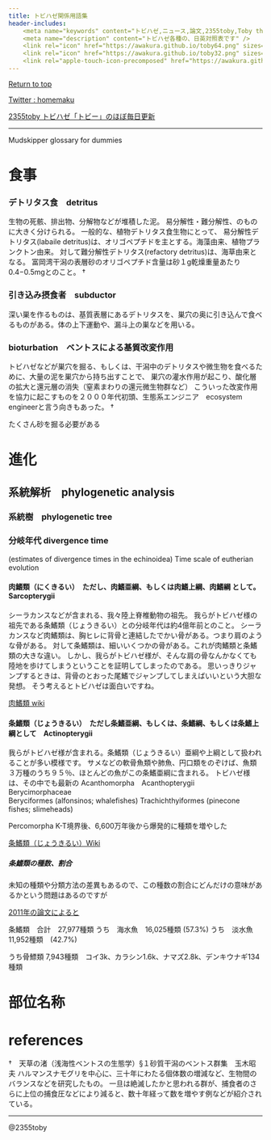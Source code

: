 ```yaml
---
title: トビハゼ関係用語集
header-includes:
	<meta name="keywords" content="トビハゼ,ニュース,論文,2355toby,Toby the mudskipper,P Modestus" />
	<meta name="description" content="トビハゼ各種の、日英対照表です" />
	<link rel="icon" href="https://awakura.github.io/toby64.png" sizes="64x64" type="image/png" /> 
	<link rel="icon" href="https://awakura.github.io/toby32.png" sizes="32x32" type="image/png" />  
	<link rel="apple-touch-icon-precomposed" href="https://awakura.github.io/toby150.png" />
---
```


[Return to top](https://awakura.github.io/)

[Twitter : homemaku](https://x.com/homemaku)

[2355toby トビハゼ「トビー」のほぼ毎日更新](https://www.youtube.com/channel/UCFq06QurrYT58m7wzqy1MZQ)

___


Mudskipper glossary for dummies

# 食事


### デトリタス食　detritus

生物の死骸、排出物、分解物などが堆積した泥。
易分解性・難分解性、のものに大きく分けられる。
一般的な、植物デトリタス食生物にとって、
易分解性デトリタス(labaile detritus)は、オリゴペプチドを主とする。海藻由来、植物プランクトン由来。
対して難分解性デトリタス(refactory detritus)は、海草由来となる。
富岡湾干潟の表層砂のオリゴペプチド含量は砂１g乾燥重量あたり0.4−0.5mgとのこと。
†

### 引き込み摂食者　subductor
深い巣を作るものは、基質表層にあるデトリタスを、巣穴の奥に引き込んで食べるものがある。体の上下運動や、漏斗上の巣などを用いる。


### bioturbation　ベントスによる基質改変作用
トビハゼなどが巣穴を掘る、もしくは、干潟中のデトリタスや微生物を食べるために、大量の泥を巣穴から持ち出すことで、
巣穴の灌水作用が起こり、酸化層の拡大と還元層の消失（窒素まわりの還元微生物群など）
こういった改変作用を協力に起こすものを２０００年代初頭、生態系エンジニア　ecosystem engineerと言う向きもあった。
†

たくさん砂を掘る必要がある

# 進化

## 系統解析　phylogenetic analysis

### 系統樹　phylogenetic tree

### 分岐年代 divergence time

(estimates of divergence times in the echinoidea)  Time scale of eutherian evolution


#### 肉鰭類（にくきるい）　ただし、肉鰭亜綱、もしくは肉鰭上綱、肉鰭綱 として。　Sarcopterygii

シーラカンスなどが含まれる、我々陸上脊椎動物の祖先。
我らがトビハゼ様の祖先である条鰭類（じょうきるい）との分岐年代は約4億年前とのこと。
シーラカンスなど肉鰭類は、胸ヒレに背骨と連結したでかい骨がある。つまり肩のような骨がある。
対して条鰭類は、細いいくつかの骨がある。これが肉鰭類と条鰭類の大きな違い。
しかし、我らがトビハゼ様が、そんな肩の骨なんかなくても陸地を歩けてしまうということを証明してしまったのである。
思いっきりジャンプするときは、背骨のとおった尾鰭でジャンプしてしまえばいいという大胆な発想。
そう考えるとトビハゼは面白いですね。

[肉鰭類 wiki](https://ja.wikipedia.org/wiki/%E8%82%89%E9%B0%AD%E9%A1%9E)

#### 条鰭類（じょうきるい）　ただし条鰭亜綱、もしくは、条鰭綱、もしくは条鰭上綱として　Actinopterygii

我らがトビハゼ様が含まれる。条鰭類（じょうきるい）亜綱や上綱として扱われることが多い模様です。
サメなどの軟骨魚類や肺魚、円口類をのぞけば、魚類３万種のうち９５％、ほとんどの魚がこの条鰭亜綱に含まれる。
トビハゼ様は、その中でも最新の
Acanthomorpha　Acanthopterygii	
Berycimorphaceae	
Beryciformes (alfonsinos; whalefishes) 
Trachichthyiformes (pinecone fishes; slimeheads) 

Percomorpha
K-T境界後、6,600万年後から爆発的に種類を増やした

[条鰭類（じょうきるい）Wiki ](https://ja.wikipedia.org/wiki/%E6%9D%A1%E9%B0%AD%E9%A1%9E)

##### 条鰭類の種数、割合

未知の種類や分類方法の差異もあるので、この種数の割合にどんだけの意味があるかという問題はあるのですが

[2011年の論文によると](https://www.aori.u-tokyo.ac.jp/research/news/2011/files/Otophysi20110722.pdf)

条鰭類　合計　27,977種類
うち　海水魚　16,025種類 (57.3%)
うち　淡水魚　11,952種類　(42.7%)

うち骨鰾類 7,943種類　コイ3k、カラシン1.6k、ナマズ2.8k、デンキウナギ134種類



# 部位名称


# references

†　天草の渚（浅海性ベントスの生態学）§１砂質干潟のベントス群集　玉木昭夫
 ハルマンスナモグリを中心に、三十年にわたる個体数の増減など、生物間のバランスなどを研究したもの。
一旦は絶滅したかと思われる群が、捕食者のさらに上位の捕食圧などにより減ると、数十年経って数を増やす例などが紹介されている。


---

@2355toby

